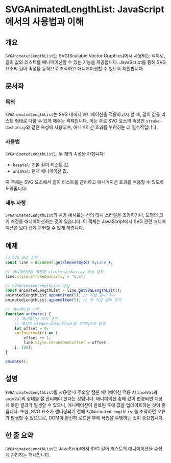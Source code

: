 <!--
Meta Description: # SVGAnimatedLengthList: JavaScript에서의 사용법과 이해 ## 개요 `SVGAnimatedLengthList`는 SVG(Scalable Vector Graphics)에서 사용되는 객체로, 길이 값의 리스트를 애니메이션할 수 있는 기능을 제공합...
Meta Keywords: svganimatedlengthlist, svg, 애니메이션, 애니메이션을, line
-->

# SVGAnimatedLengthList: JavaScript에서의 사용법과 이해

## 개요
`SVGAnimatedLengthList`는 SVG(Scalable Vector Graphics)에서 사용되는 객체로, 길이 값의 리스트를 애니메이션할 수 있는 기능을 제공합니다. JavaScript를 통해 SVG 요소의 길이 속성을 동적으로 조작하고 애니메이션할 수 있도록 지원합니다.

## 문서화
### 목적
`SVGAnimatedLengthList`는 SVG 내에서 애니메이션을 적용하고자 할 때, 길이 값을 리스트 형태로 다룰 수 있게 해주는 객체입니다. 이는 주로 SVG 요소의 속성인 `stroke-dasharray`와 같은 속성에 사용되며, 애니메이션 효과를 부여하는 데 필수적입니다.

### 사용법
`SVGAnimatedLengthList`는 두 개의 속성을 가집니다:
- `baseVal`: 기본 길이 리스트 값.
- `animVal`: 현재 애니메이션 값.

이 객체는 SVG 요소에서 길이 리스트를 관리하고 애니메이션 효과를 적용할 수 있도록 도와줍니다.

### 세부 사항
`SVGAnimatedLengthList`의 사용 예시로는 선의 대시 스타일을 조정하거나, 도형의 크기 조정을 애니메이션하는 것이 있습니다. 이 객체는 JavaScript에서 SVG 관련 애니메이션을 보다 쉽게 구현할 수 있게 해줍니다.

## 예제
```javascript
// SVG 요소 선택
const line = document.getElementById('myLine');

// 애니메이션을 적용할 stroke-dasharray 속성 설정
line.style.strokeDasharray = "5,5";

// SVGAnimatedLengthList 생성
const animatedLengthList = line.getSVGLengthList();
animatedLengthList.appendItem(5); // 기본 길이 추가
animatedLengthList.appendItem(5); // 또 다른 길이 추가

// 애니메이션 시작
function animate() {
    // 애니메이션 로직 구현
    // 예시로 stroke-dashoffset을 주기적으로 변경
    let offset = 0;
    setInterval(() => {
        offset += 1;
        line.style.strokeDashoffset = offset;
    }, 100);
}

animate();
```

## 설명
`SVGAnimatedLengthList`를 사용할 때 주의할 점은 애니메이션 적용 시 `baseVal`과 `animVal`의 상태를 잘 관리해야 한다는 것입니다. 애니메이션 중에 값이 변경되면 예상치 못한 결과가 발생할 수 있으니, 애니메이션이 완료된 후에 값을 업데이트하는 것이 좋습니다. 또한, SVG 요소가 렌더링되기 전에 `SVGAnimatedLengthList`를 조작하면 오류가 발생할 수 있으므로, DOM이 완전히 로드된 후에 작업을 수행하는 것이 중요합니다.

## 한 줄 요약
`SVGAnimatedLengthList`는 JavaScript에서 SVG 길이 리스트의 애니메이션을 손쉽게 관리하는 객체입니다.